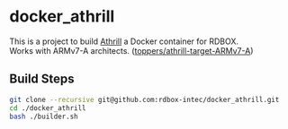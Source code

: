 # docker_athrill

This is a project to build [Athrill](https://github.com/toppers/athrill) a Docker container for RDBOX.  
Works with ARMv7-A architects. ([toppers/athrill\-target\-ARMv7\-A](https://github.com/toppers/athrill-target-ARMv7-A))

## Build Steps

```bash
git clone --recursive git@github.com:rdbox-intec/docker_athrill.git
cd ./docker_athrill
bash ./builder.sh
```

